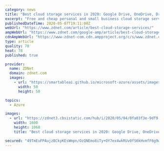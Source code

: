 ```yaml
---
category: news
title: "Best cloud storage services in 2020: Google Drive, OneDrive, Dropbox, and more"
excerpt: "Free and cheap personal and small business cloud storage services are everywhere. But, which one is best for you? Let's look at the top cloud storage options."
publishedDateTime: 2020-05-07T19:11:00Z
webUrl: "https://www.zdnet.com/article/best-cloud-storage-services/"
ampWebUrl: "https://www.zdnet.com/google-amp/article/best-cloud-storage-services/"
cdnAmpWebUrl: "https://www-zdnet-com.cdn.ampproject.org/c/s/www.zdnet.com/google-amp/article/best-cloud-storage-services/"
type: article
quality: 78
heat: 78
published: true

provider:
  name: ZDNet
  domain: zdnet.com
  images:
    - url: "https://smartableai.github.io/microsoft-azure/assets/images/organizations/zdnet.com-50x50.jpg"
      width: 50
      height: 50

topics:
  - Azure

images:
  - url: "https://zdnet3.cbsistatic.com/hub/i/2020/05/04/0fa03f3e-9df9-4088-96cc-75409ca79e69/amazon-drive.jpg"
    width: 1600
    height: 1068
    title: "Best cloud storage services in 2020: Google Drive, OneDrive, Dropbox, and more"

secured: "49TmEuFPAujzBCkyKEsWmpn/OzQNEmo8iTy+OY7ex4wkRUv0fS6kHvmfF6g9wy+hGgB4fIR00v23EJy2NqojR8mLMgL+63EcBpGvpBeo/mbOPf/4e09ygBfyWyE6RaauD8+6i0DxK07ZJgOxJIXz18zfgaLaukCqpZ5GtMK2SPAmZU3EuG8UjYujRSFEtC/hshV6VM4Tq8B844BgJ7wzAk+BeDa6URD4+s4YIA4LyBGvmW+FdX9J+x51Q3DftQM7d361I158nJ5xtxEVFPb221A4+gVxG7SVQmS0CdEh6yWvqxrZuOY8Wmi/XEdNA5Ow;B9QoLoR3EtrGC3GzSWsPrA=="
---
```


